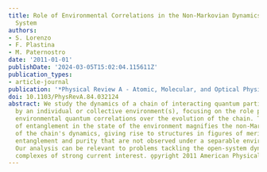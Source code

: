 ```yaml
---
title: Role of Environmental Correlations in the Non-Markovian Dynamics of a Spin
  System
authors:
- S. Lorenzo
- F. Plastina
- M. Paternostro
date: '2011-01-01'
publishDate: '2024-03-05T15:02:04.115611Z'
publication_types:
- article-journal
publication: '*Physical Review A - Atomic, Molecular, and Optical Physics*'
doi: 10.1103/PhysRevA.84.032124
abstract: We study the dynamics of a chain of interacting quantum particles affected
  by an individual or collective environment(s), focusing on the role played by the
  environmental quantum correlations over the evolution of the chain. The presence
  of entanglement in the state of the environment magnifies the non-Markovian nature
  of the chain's dynamics, giving rise to structures in figures of merit such as spin
  entanglement and purity that are not observed under a separable environmental state.
  Our analysis can be relevant to problems tackling the open-system dynamics of biological
  complexes of strong current interest. o̧pyright 2011 American Physical Society.
---
```

